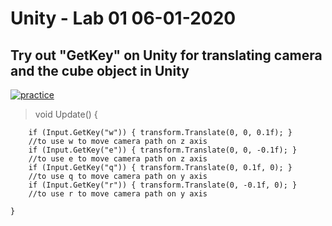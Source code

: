 # Unity - Lab 01 06-01-2020

## Try out "GetKey" on Unity for translating camera and the cube object in Unity

[![practice](img)](https://youtu.be/5QKN94XR8ss)

>    void Update()
    {

        if (Input.GetKey("w")) { transform.Translate(0, 0, 0.1f); }
        //to use w to move camera path on z axis
        if (Input.GetKey("e")) { transform.Translate(0, 0, -0.1f); }
        //to use e to move camera path on z axis
        if (Input.GetKey("q")) { transform.Translate(0, 0.1f, 0); }
        //to use q to move camera path on y axis
        if (Input.GetKey("r")) { transform.Translate(0, -0.1f, 0); }
        //to use r to move camera path on y axis

    }
